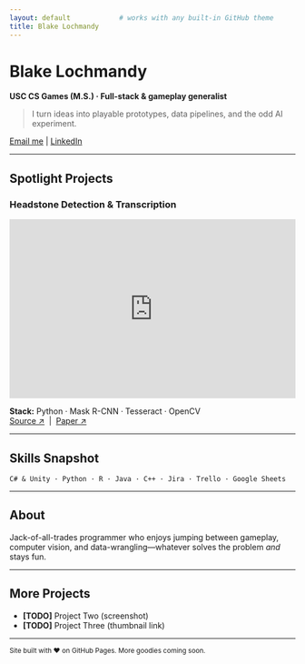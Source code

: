 ```yaml
---
layout: default            # works with any built-in GitHub theme
title: Blake Lochmandy
---
```


# Blake Lochmandy  
**USC CS Games (M.S.) · Full-stack & gameplay generalist**

> I turn ideas into playable prototypes, data pipelines, and the odd AI experiment.

[Email me](mailto:blake@YOURMAIL.com)  |  [LinkedIn](https://linkedin.com/in/YOURHANDLE)

---

## Spotlight Projects

<!-- ==== copy one of the templates from Section 2 for each project ==== -->

<!-- Example video embed -->
### Headstone Detection & Transcription
<iframe width="560" height="315"
  src="https://www.youtube.com/embed/VIDEO_ID"
  title="Headstone Detection demo"
  frameborder="0" allowfullscreen style="max-width:100%"></iframe>

**Stack:** Python · Mask R-CNN · Tesseract · OpenCV  
[Source ↗](https://github.com/USER/REPO) &nbsp;|&nbsp; [Paper ↗](https://YOUR-LINK)

---

## Skills Snapshot
`C# & Unity · Python · R · Java · C++ · Jira · Trello · Google Sheets`

---

## About
Jack-of-all-trades programmer who enjoys jumping between gameplay, computer vision, and data-wrangling—whatever solves the problem *and* stays fun.

---

## More Projects
<!-- Add quick-links or leave blank for now -->
* **[TODO]** Project Two (screenshot)  
* **[TODO]** Project Three (thumbnail link)

---

<small>Site built with ♥ on GitHub Pages. More goodies coming soon.</small>
